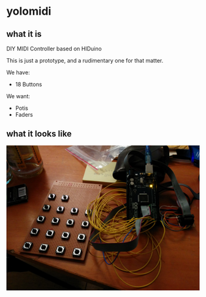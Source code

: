 yolomidi
========

what it is
----------

DIY MIDI Controller based on HIDuino

This is just a prototype, and a rudimentary one for that matter.

We have:
* 18 Buttons

We want:
* Potis
* Faders

what it looks like
------------------
![current project status image](https://raw.githubusercontent.com/waaaaargh/yolomidi/master/status281014.jpg)
